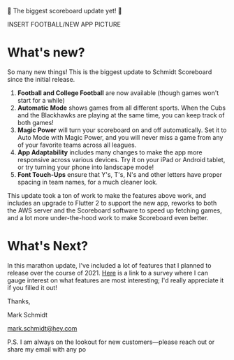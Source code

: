 🎉 The biggest scoreboard update yet! 🎉

INSERT FOOTBALL/NEW APP PICTURE

# What's new?

So many new things! This is the biggest update to Schmidt Scoreboard since the initial release.

1. **Football and College Football** are now available (though games won't start for a while)
2. **Automatic Mode** shows games from all different sports. When the Cubs and the Blackhawks are playing at the same time, you can keep track of both games!
3. **Magic Power** will turn your scoreboard on and off automatically. Set it to Auto Mode with Magic Power, and you will never miss a game from any of your favorite teams across all leagues.
4. **App Adaptability** includes many changes to make the app more responsive across various devices. Try it on your iPad or Android tablet, or try turning your phone into landscape mode!
5. **Font Touch-Ups** ensure that Y's, T's, N's and other letters have proper spacing in team names, for a much cleaner look.

This update took a ton of work to make the features above work, and includes an upgrade to Flutter 2 to support the new app, reworks to both the AWS server and the Scoreboard software to speed up fetching games, and a lot more under-the-hood work to make Scoreboard even better.

# What's Next?

In this marathon update, I've included a lot of features that I planned to release over the course of 2021. [Here](https://4jqaknpki6r.typeform.com/to/jQbcwAn9) is a link to a survey where I can gauge interest on what features are most interesting; I'd really appreciate it if you filled it out!

Thanks,

Mark Schmidt

[mark.schmidt@hey.com](mark.schmidt@hey.com)

P.S. I am always on the lookout for new customers—please reach out or share my email with any po